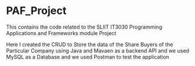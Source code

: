 # PAF_Project
This contains the code related to the  SLIIT IT3030 Programming Applications and Frameworks module Project

Here I created the CRUD to Store the data of the Share Buyers of the Particular Company using Java and Mavaen as a backend API and we used MySQL as a Database and we used Postman to test the application


